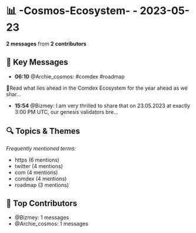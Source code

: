 # 📊 -Cosmos-Ecosystem- - 2023-05-23
**2 messages** from **2 contributors**

## 💬 Key Messages
- **06:10** @Archie_cosmos: #comdex     #roadmap

🔖Read what lies ahead in the Comdex Ecosystem for the year ahead as we shar...
- **15:54** @Bizmey: I am very thrilled to share that on 23.05.2023 at exactly 3:00 PM UTC, our genesis validators bre...

## 🔍 Topics & Themes
*Frequently mentioned terms:*
- https (6 mentions)
- twitter (4 mentions)
- com (4 mentions)
- comdex (4 mentions)
- roadmap (3 mentions)

## 👥 Top Contributors
- @Bizmey: 1 messages
- @Archie_cosmos: 1 messages